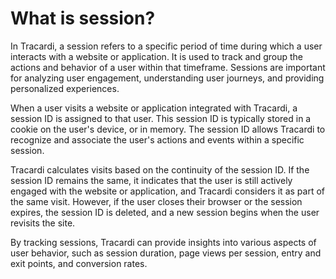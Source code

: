 # What is session?

In Tracardi, a session refers to a specific period of time during which a user interacts with a website or application.
It is used to track and group the actions and behavior of a user within that timeframe. Sessions are important for
analyzing user engagement, understanding user journeys, and providing personalized experiences.

When a user visits a website or application integrated with Tracardi, a session ID is assigned to that user. This
session ID is typically stored in a cookie on the user's device, or in memory. The session ID allows Tracardi to recognize and
associate the user's actions and events within a specific session.

Tracardi calculates visits based on the continuity of the session ID. If the session ID remains the same, it indicates
that the user is still actively engaged with the website or application, and Tracardi considers it as part of the same
visit. However, if the user closes their browser or the session expires, the session ID is deleted, and a new session
begins when the user revisits the site.

By tracking sessions, Tracardi can provide insights into various aspects of user behavior, such as session duration,
page views per session, entry and exit points, and conversion rates. 